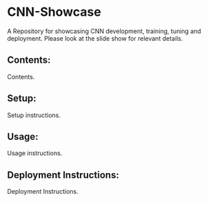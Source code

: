 # CNN-Showcase
A Repository for showcasing CNN development, training, tuning and deployment.
Please look at the slide show for relevant details.


## Contents:
Contents.

## Setup:
Setup instructions.

## Usage:
Usage instructions.

## Deployment Instructions:
Deployment Instructions.

